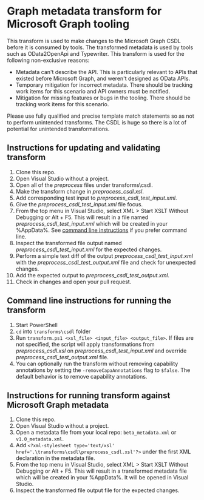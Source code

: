# Graph metadata transform for Microsoft Graph tooling

This transform is used to make changes to the Microsoft Graph CSDL before it is consumed by tools. The transformed metadata is used by tools such as OData2OpenApi and Typewriter. This transform is used for the following non-exclusive reasons: 

* Metadata can't describe the API. This is particularly relevant to APIs that existed before Microsoft Graph, and weren't designed as OData APIs.
* Temporary mitigation for incorrect metadata. There should be tracking work items for this scenario and API owners must be notified.
* Mitigation for missing features or bugs in the tooling. There should be tracking work items for this scenario.

Please use fully qualified and precise template match statements so as not to perform unintended transforms. The CSDL is huge so there is a lot of potential for unintended transformations.

## Instructions for updating and validating transform

1. Clone this repo.
2. Open Visual Studio without a project.
3. Open all of the *preprocess* files under transforms\csdl.
4. Make the transform change in *preprocess_csdl.xsl*.
5. Add corresponding test input to *preprocess_csdl_test_input.xml*.
6. Give the *preprocess_csdl_test_input.xml* file focus.
7. From the top menu in Visual Studio, select XML > Start XSLT Without Debugging or Alt + F5. This will result in a file named *preprocess_csdl_test_input.xml* which will be created in your %AppData%. See [command line instructions](#command-line-instructions-for-running-the-transform) if you prefer command line.
8. Inspect the transformed file output named *preprocess_csdl_test_input.xml* for the expected changes.
9.  Perform a simple text diff of the output *preprocess_csdl_test_input.xml* with the *preprocess_csdl_test_output.xml* file and check for unexpected changes.
10. Add the expected output to *preprocess_csdl_test_output.xml*.
11. Check in changes and open your pull request.

## Command line instructions for running the transform
1. Start PowerShell
2. `cd` into `transforms\csdl` folder
3. Run `transform.ps1 <xsl_file> <input_file> <output_file>`. If files are not specified, the script will apply transformations from  *preprocess_csdl.xsl* on  *preprocess_csdl_test_input.xml* and override *preprocess_csdl_test_output.xml* file. 
4. You can optionally run the transform without removing capability annotations by setting the `-removeCapaAnnotations` flag to `$false`. The default behavior is to remove capability annotations.

## Instructions for running transform against Microsoft Graph metadata

1. Clone this repo.
2. Open Visual Studio without a project.
3. Open a metadata file from your local repo: `beta_metadata.xml` or `v1.0_metadata.xml`.
4. Add `<?xml-stylesheet type='text/xsl' href='.\transforms\csdl\preprocess_csdl.xsl'?>` under the first XML declaration in the metadata file.
5. From the top menu in Visual Studio, select XML > Start XSLT Without Debugging or Alt + F5. This will result in a transformed metadata file which will be created in your %AppData%. It will be opened in Visual Studio.
6. Inspect the transformed file output file for the expected changes.